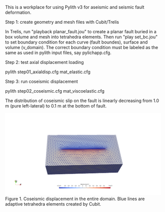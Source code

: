This is a workplace for using Pylith v3 for aseismic and seismic fault deformation.

Step 1: create geometry and mesh files with Cubit/Trelis

In Trelis, run "playback planar_fault.jou" to create a planar fault buried in a box volume and mesh into tetrahedra elements. Then run "play set_bc.jou" to set boundary condition for each curve (fault boundes), surface and volume (v_domain). The correct boundary condition must be labeled as the same as used in pylith input files, say pylichapp.cfg. 

Step 2: test axial displacement loading

pylith step01_axialdisp.cfg  mat_elastic.cfg

Step 3: run coseismic displacement

pylith  step02_coseismic.cfg mat_viscoelastic.cfg 

The distribution of coseismic slip on the fault is linearly decreasing from 1.0 m (pure left-lateral) to 0.1 m at the bottom of fault. 

![image](https://github.com/daisy20170101/pylith_related/blob/main/California/figures/dispX-coseis.png)
Figure 1. Coseismic displacement in the entire domain. Blue lines are adaptive tetrahedra elements created by Cubit. 

